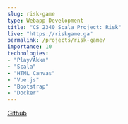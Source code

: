 ```yaml
---
slug: risk-game
type: Webapp Development
title: "CS 2340 Scala Project: Risk"
live: "https://riskgame.ga"
permalink: /projects/risk-game/
importance: 10
technologies:
- "Play/Akka"
- "Scala"
- "HTML Canvas"
- "Vue.js"
- "Bootstrap"
- "Docker"
---
```


[Github](https://github.com/jazevedo620/cs2340-risk)
